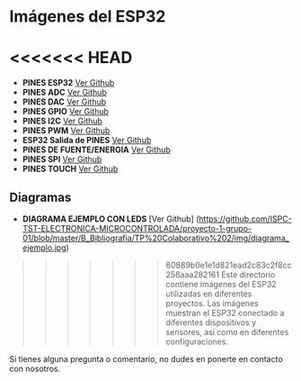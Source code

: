 # Imágenes del ESP32

<<<<<<< HEAD
=======

- **PINES ESP32**  [Ver Github](https://github.com/ISPC-TST-ELECTRONICA-MICROCONTROLADA/proyecto-1-grupo-01/blob/master/B_Bibliografia/TP%20Colaborativo%202/img/ESP32%20Nodemcu.jpg)
- **PINES ADC** [Ver Github](https://github.com/ISPC-TST-ELECTRONICA-MICROCONTROLADA/proyecto-1-grupo-01/blob/master/B_Bibliografia/TP%20Colaborativo%202/img/ESP32-ADC-Pins.png)
- **PINES DAC** [Ver Github](https://github.com/ISPC-TST-ELECTRONICA-MICROCONTROLADA/proyecto-1-grupo-01/blob/master/B_Bibliografia/TP%20Colaborativo%202/img/ESP32-DAC-Pins.png)
- **PINES GPIO** [Ver Github](https://github.com/ISPC-TST-ELECTRONICA-MICROCONTROLADA/proyecto-1-grupo-01/blob/master/B_Bibliografia/TP%20Colaborativo%202/img/ESP32-GPIO-Pins%20(1).png)
- **PINES I2C** [Ver Github](https://github.com/ISPC-TST-ELECTRONICA-MICROCONTROLADA/proyecto-1-grupo-01/blob/master/B_Bibliografia/TP%20Colaborativo%202/img/ESP32-I2C-Pins.png)
- **PINES PWM** [Ver Github](https://github.com/ISPC-TST-ELECTRONICA-MICROCONTROLADA/proyecto-1-grupo-01/blob/master/B_Bibliografia/TP%20Colaborativo%202/img/ESP32-PWM-Pins.webp)
- **ESP32 Salida de PINES** [Ver Github](https://github.com/ISPC-TST-ELECTRONICA-MICROCONTROLADA/proyecto-1-grupo-01/blob/master/B_Bibliografia/TP%20Colaborativo%202/img/ESP32-Pinout.png)
- **PINES DE FUENTE/ENERGIA** [Ver Github](https://github.com/ISPC-TST-ELECTRONICA-MICROCONTROLADA/proyecto-1-grupo-01/blob/master/B_Bibliografia/TP%20Colaborativo%202/img/ESP32-Power-Pins.png)
- **PINES SPI** [Ver Github](https://github.com/ISPC-TST-ELECTRONICA-MICROCONTROLADA/proyecto-1-grupo-01/blob/master/B_Bibliografia/TP%20Colaborativo%202/img/ESP32-SPI-Pins.png)
- **PINES TOUCH** [Ver Github](https://github.com/ISPC-TST-ELECTRONICA-MICROCONTROLADA/proyecto-1-grupo-01/blob/master/B_Bibliografia/TP%20Colaborativo%202/img/ESP32-Touch-Pins.png)


## Diagramas

- **DIAGRAMA EJEMPLO CON LEDS** [Ver Github] (https://github.com/ISPC-TST-ELECTRONICA-MICROCONTROLADA/proyecto-1-grupo-01/blob/master/B_Bibliografia/TP%20Colaborativo%202/img/diagrama_ejemplo.jpg)


>>>>>>> 60889b0e1e1d821ead2c83c2f8cc258aaa282161
Este directorio contiene imágenes del ESP32 utilizadas en diferentes proyectos. Las imágenes muestran el ESP32 conectado a diferentes dispositivos y sensores, así como en diferentes configuraciones.

Si tienes alguna pregunta o comentario, no dudes en ponerte en contacto con nosotros.

